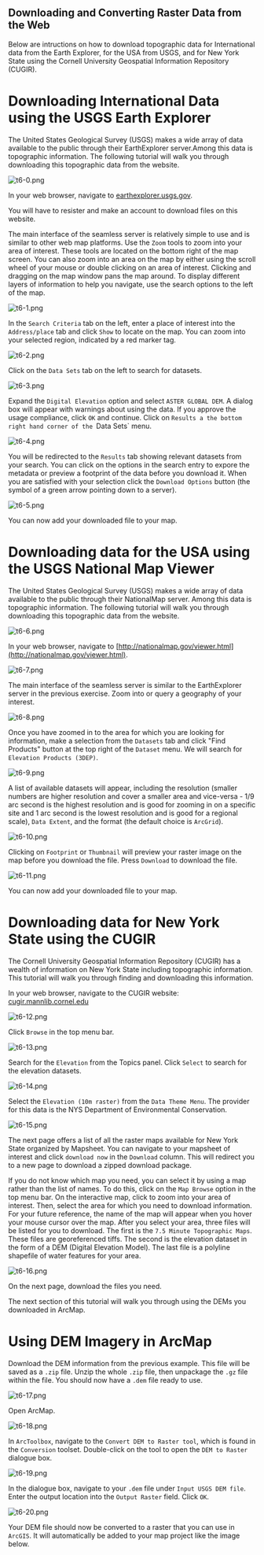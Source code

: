 ## Downloading and Converting Raster Data from the Web

Below are intructions on how to download topographic data for International data from the Earth Explorer, for the USA from USGS, and for New York State using the Cornell University Geospatial Information Repository (CUGIR).

# Downloading International Data using the USGS Earth Explorer

The United States Geological Survey (USGS) makes a wide array of data available to the public through their EarthExplorer server.Among this data is topographic information. The following tutorial will walk you through downloading this topographic data from the website.

![t6-0.png](https://github.com/jai2125/gis_tutorials/blob/master/Images/Tutorial_06/t6-0.png)

In your web browser, navigate to [earthexplorer.usgs.gov](earthexplorer.usgs.gov).

You will have to resister and make an account to download files on this website.

The main interface of the seamless server is relatively simple to use and is similar to other web map platforms. Use the `Zoom` tools to zoom into your area of interest. These tools are located on the bottom right of the map screen. You can also zoom into an area on the map by either using the scroll wheel of your mouse or double clicking on an area of interest. Clicking and dragging on the map window pans the map around. To display different layers of information to help you navigate, use the search options to the left of the map.

![t6-1.png](https://github.com/jai2125/gis_tutorials/blob/master/Images/Tutorial_06/t6-1.png)

In the `Search Criteria` tab on the left, enter a place of interest into the `Address/place` tab and click `Show` to locate on the map. You can zoom into your selected region, indicated by a red marker tag.

![t6-2.png](https://github.com/jai2125/gis_tutorials/blob/master/Images/Tutorial_06/t6-2.png)

Click on the `Data Sets` tab on the left to search for datasets.

![t6-3.png](https://github.com/jai2125/gis_tutorials/blob/master/Images/Tutorial_06/t6-3.png)

Expand the `Digital Elevation` option and select `ASTER GLOBAL DEM`. A dialog box will appear with warnings about using the data. If you approve the usage compliance, click `OK` and continue. Click on `Results a the bottom right hand corner of the `Data Sets` menu.

![t6-4.png](https://github.com/jai2125/gis_tutorials/blob/master/Images/Tutorial_06/t6-4.png)

You will be redirected to the `Results` tab showing relevant datasets from your search. You can click on the options in the search entry to expore the metadata or preview a footprint of the data before you download it. When you are satisfied with your selection click the `Download Options` button (the symbol of a green arrow pointing down to a server). 

![t6-5.png](https://github.com/jai2125/gis_tutorials/blob/master/Images/Tutorial_06/t6-5.png)

You can now add your downloaded file to your map.

# Downloading data for the USA using the USGS National Map Viewer

The United States Geological Survey (USGS) makes a wide array of data available to the public through their NationalMap server. Among this data is topographic information. The following tutorial will walk you through downloading this topographic data from the website.

![t6-6.png](https://github.com/jai2125/gis_tutorials/blob/master/Images/Tutorial_06/t6-6.png)

In your web browser, navigate to [http://nationalmap.gov/viewer.html](http://nationalmap.gov/viewer.html).

![t6-7.png](https://github.com/jai2125/gis_tutorials/blob/master/Images/Tutorial_06/t6-7.png)

The main interface of the seamless server is similar to the EarthExplorer server in the previous exercise. Zoom into or query a geography of your interest.

![t6-8.png](https://github.com/jai2125/gis_tutorials/blob/master/Images/Tutorial_06/t6-8.png)

Once you have zoomed in to the area for which you are looking for information, make a selection from the `Datasets` tab and click "Find Products" button at the top right of the `Dataset` menu. We will search for `Elevation Products (3DEP)`.

![t6-9.png](https://github.com/jai2125/gis_tutorials/blob/master/Images/Tutorial_06/t6-9.png)

A list of available datasets will appear, including the resolution (smaller numbers are higher resolution and cover a smaller area and vice-versa - 1/9 arc second is the highest resolution and is good for zooming in on a specific site and 1 arc second is the lowest resolution and is good for a regional scale), `Data Extent`, and the format (the default choice is `ArcGrid`). 

![t6-10.png](https://github.com/jai2125/gis_tutorials/blob/master/Images/Tutorial_06/t6-10.png)

Clicking on `Footprint` or `Thumbnail` will preview your raster image on the map before you download the file. Press `Download` to download the file.

![t6-11.png](https://github.com/jai2125/gis_tutorials/blob/master/Images/Tutorial_06/t6-11.png)

You can now add your downloaded file to your map.

# Downloading data for New York State using the CUGIR

The Cornell University Geospatial Information Repository (CUGIR) has a wealth of information on New York State including topographic information. This tutorial will walk you through finding and downloading this information.

In your web browser, navigate to the CUGIR website: [cugir.mannlib.cornel.edu](cugir.mannlib.cornel.edu)

![t6-12.png](https://github.com/jai2125/gis_tutorials/blob/master/Images/Tutorial_06/t6-12.png)

Click `Browse` in the top menu bar.

![t6-13.png](https://github.com/jai2125/gis_tutorials/blob/master/Images/Tutorial_06/t6-13.png)

Search for the `Elevation` from the Topics panel. Click `Select` to search for the elevation datasets.

![t6-14.png](https://github.com/jai2125/gis_tutorials/blob/master/Images/Tutorial_06/t6-14.png)

Select the `Elevation (10m raster)` from the `Data Theme Menu`. The provider for this data is the NYS Department of Environmental Conservation.

![t6-15.png](https://github.com/jai2125/gis_tutorials/blob/master/Images/Tutorial_06/t6-15.png)

The next page offers a list of all the raster maps available for New York State organized by Mapsheet. You can navigate to your mapsheet of interest and click `download now` in the `Download` column. This will redirect you to a new page to download a zipped download package.

If you do not know which map you need, you can select it by using a map rather than the list of names. To do this, click on the `Map Browse` option in the top menu bar. On the interactive map, click to zoom into your area of interest. Then, select the area for which you need to download information. For your future reference, the name of the map will appear when you hover your mouse cursor over the map. After you select your area, three files will be listed for you to download. The first is the `7.5 Minute Topographic Maps`. These files are georeferenced tiffs. The second is the elevation dataset in the form of a DEM (Digital Elevation Model). The last file is a polyline shapefile of water features for your area. 

![t6-16.png](https://github.com/jai2125/gis_tutorials/blob/master/Images/Tutorial_06/t6-16.png)

On the next page, download the files you need.

The next section of this tutorial will walk you through using the DEMs you downloaded in ArcMap.

# Using DEM Imagery in ArcMap

Download the DEM information from the previous example. This file will be saved as a `.zip` file. Unzip the whole `.zip` file, then unpackage the `.gz` file within the file. You should now have a `.dem` file ready to use.

![t6-17.png](https://github.com/jai2125/gis_tutorials/blob/master/Images/Tutorial_06/t6-17.png)

Open ArcMap.

![t6-18.png](https://github.com/jai2125/gis_tutorials/blob/master/Images/Tutorial_06/t6-18.png)

In `ArcToolbox`, navigate to the `Convert DEM to Raster tool`, which is found in the `Conversion` toolset. Double-click on the tool to open the `DEM to Raster` dialogue box.

![t6-19.png](https://github.com/jai2125/gis_tutorials/blob/master/Images/Tutorial_06/t6-19.png)

In the dialogue box, navigate to your `.dem` file under `Input USGS DEM file`.
Enter the output location into the `Output Raster` field.
Click `OK`.

![t6-20.png](https://github.com/jai2125/gis_tutorials/blob/master/Images/Tutorial_06/t6-20.png)

Your DEM file should now be converted to a raster that you can use in `ArcGIS`. It will automatically be added to your map project like the image below.